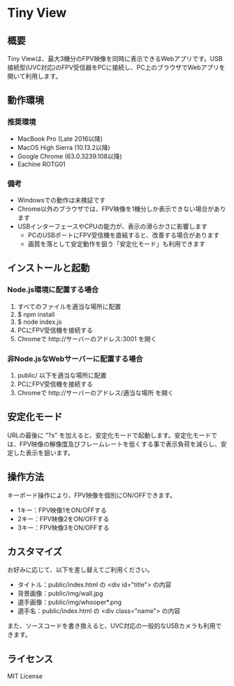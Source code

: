 # Tiny View

## 概要

Tiny Viewは、最大3機分のFPV映像を同時に表示できるWebアプリです。USB接続型(UVC対応)のFPV受信器をPCに接続し、PC上のブラウザでWebアプリを開いて利用します。

## 動作環境

### 推奨環境

- MacBook Pro (Late 2016以降)
- MacOS High Sierra (10.13.2以降)
- Google Chrome (63.0.3239.108以降)
- Eachine ROTG01

### 備考

- Windowsでの動作は未検証です
- Chrome以外のブラウザでは、FPV映像を1機分しか表示できない場合があります
- USBインターフェースやCPUの能力が、表示の滑らかさに影響します
  - PCのUSBポートにFPV受信機を直結すると、改善する場合があります
  - 画質を落として安定動作を狙う「安定化モード」も利用できます

## インストールと起動

<!--
### GitHubのサイトを直接開く場合
1. PCにFPV受信機を接続する
2. Chromeで http://xxx/tinyview を開く
-->

### Node.js環境に配置する場合

1. すべてのファイルを適当な場所に配置
2. $ npm install
3. $ node index.js
4. PCにFPV受信機を接続する
5. Chromeで http://サーバーのアドレス:3001 を開く

### 非Node.jsなWebサーバーに配置する場合

1. public/ 以下を適当な場所に配置
2. PCにFPV受信機を接続する
3. Chromeで http://サーバーのアドレス/適当な場所 を開く

## 安定化モード

URLの最後に "?s" を加えると、安定化モードで起動します。安定化モードでは、FPV映像の解像度及びフレームレートを低くする事で表示負荷を減らし、安定した表示を狙います。

## 操作方法

キーボード操作により、FPV映像を個別にON/OFFできます。

- 1キー：FPV映像1をON/OFFする
- 2キー：FPV映像2をON/OFFする
- 3キー：FPV映像3をON/OFFする

## カスタマイズ

お好みに応じて、以下を差し替えてご利用ください。

- タイトル：public/index.html の &lt;div id="title"&gt; の内容
- 背景画像：public/img/wall.jpg
- 選手画像：public/img/whooper*.png
- 選手名：public/index.html の &lt;div class="name"&gt; の内容

また、ソースコードを書き換えると、UVC対応の一般的なUSBカメラも利用できます。

## ライセンス

MIT License